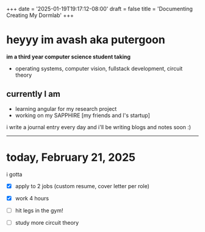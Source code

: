 +++
date = '2025-01-19T19:17:12-08:00'
draft = false
title = 'Documenting Creating My Dormlab'
+++

# **heyyy im avash aka putergoon**

**im a third year computer science student taking**
  - operating systems, computer vision, fullstack development, circuit theory

## currently I am
 - learning angular for my research project
 - working on my SAPPHIRE [my friends and I's startup]

i write a journal entry every day and i'll be writing blogs and notes soon :)

----

# today, February 21, 2025
i gotta

 - [x] apply to 2 jobs (custom resume, cover letter per role)
 - [x] work 4 hours
 - [ ] hit legs in the gym!
 - [ ] study more circuit theory




